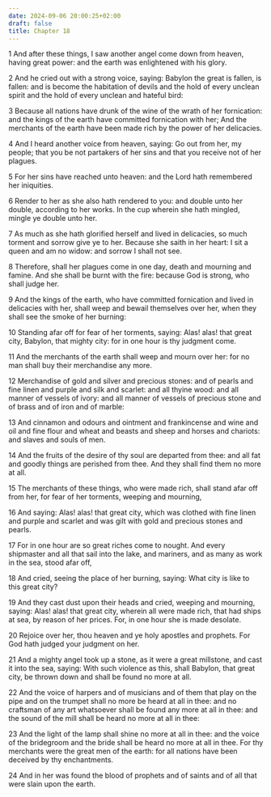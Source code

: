 ```yaml
---
date: 2024-09-06 20:00:25+02:00
draft: false
title: Chapter 18
---
```




1 And after these things, I saw another angel come down from heaven, having great power: and the earth was enlightened with his glory.

2 And he cried out with a strong voice, saying: Babylon the great is fallen, is fallen: and is become the habitation of devils and the hold of every unclean spirit and the hold of every unclean and hateful bird:

3 Because all nations have drunk of the wine of the wrath of her fornication: and the kings of the earth have committed fornication with her; And the merchants of the earth have been made rich by the power of her delicacies.

4 And I heard another voice from heaven, saying: Go out from her, my people; that you be not partakers of her sins and that you receive not of her plagues.

5 For her sins have reached unto heaven: and the Lord hath remembered her iniquities.

6 Render to her as she also hath rendered to you: and double unto her double, according to her works. In the cup wherein she hath mingled, mingle ye double unto her.

7 As much as she hath glorified herself and lived in delicacies, so much torment and sorrow give ye to her. Because she saith in her heart: I sit a queen and am no widow: and sorrow I shall not see.

8 Therefore, shall her plagues come in one day, death and mourning and famine. And she shall be burnt with the fire: because God is strong, who shall judge her.

9 And the kings of the earth, who have committed fornication and lived in delicacies with her, shall weep and bewail themselves over her, when they shall see the smoke of her burning:

10 Standing afar off for fear of her torments, saying: Alas! alas! that great city, Babylon, that mighty city: for in one hour is thy judgment come.

11 And the merchants of the earth shall weep and mourn over her: for no man shall buy their merchandise any more.

12 Merchandise of gold and silver and precious stones: and of pearls and fine linen and purple and silk and scarlet: and all thyine wood: and all manner of vessels of ivory: and all manner of vessels of precious stone and of brass and of iron and of marble:

13 And cinnamon and odours and ointment and frankincense and wine and oil and fine flour and wheat and beasts and sheep and horses and chariots: and slaves and souls of men.

14 And the fruits of the desire of thy soul are departed from thee: and all fat and goodly things are perished from thee. And they shall find them no more at all.

15 The merchants of these things, who were made rich, shall stand afar off from her, for fear of her torments, weeping and mourning,

16 And saying: Alas! alas! that great city, which was clothed with fine linen and purple and scarlet and was gilt with gold and precious stones and pearls.

17 For in one hour are so great riches come to nought. And every shipmaster and all that sail into the lake, and mariners, and as many as work in the sea, stood afar off,

18 And cried, seeing the place of her burning, saying: What city is like to this great city?

19 And they cast dust upon their heads and cried, weeping and mourning, saying: Alas! alas! that great city, wherein all were made rich, that had ships at sea, by reason of her prices. For, in one hour she is made desolate.

20 Rejoice over her, thou heaven and ye holy apostles and prophets. For God hath judged your judgment on her.

21 And a mighty angel took up a stone, as it were a great millstone, and cast it into the sea, saying: With such violence as this, shall Babylon, that great city, be thrown down and shall be found no more at all.

22 And the voice of harpers and of musicians and of them that play on the pipe and on the trumpet shall no more be heard at all in thee: and no craftsman of any art whatsoever shall be found any more at all in thee: and the sound of the mill shall be heard no more at all in thee:

23 And the light of the lamp shall shine no more at all in thee: and the voice of the bridegroom and the bride shall be heard no more at all in thee. For thy merchants were the great men of the earth: for all nations have been deceived by thy enchantments.

24 And in her was found the blood of prophets and of saints and of all that were slain upon the earth.

